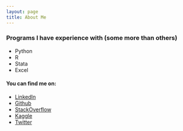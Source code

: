 ```yaml
---
layout: page
title: About Me
---
```


### Programs I have experience with (some more than others)
* Python
* R
* Stata
* Excel

#### You can find me on:
* [LinkedIn](https://www.linkedin.com/in/max-van-der-werf/)
* [Github](https://github.com/MaxvanderWerf)
* [StackOverflow](https://stackoverflow.com/users/13791043/max-van-der-werf)
* [Kaggle](https://www.kaggle.com/maxvdw)
* [Twitter](https://twitter.com/WerfMax)
